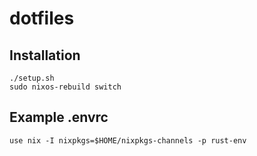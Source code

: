 # dotfiles

## Installation

```
./setup.sh
sudo nixos-rebuild switch
```

## Example .envrc

```
use nix -I nixpkgs=$HOME/nixpkgs-channels -p rust-env
```
